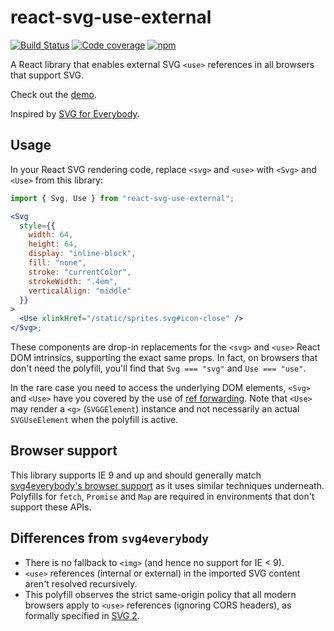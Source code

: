 # react-svg-use-external

[![Build Status](https://travis-ci.com/digital-detox/react-svg-use-external.svg?branch=master)](https://travis-ci.com/digital-detox/react-svg-use-external)
[![Code coverage](https://img.shields.io/codecov/c/github/digital-detox/react-svg-use-external/master.svg)](https://codecov.io/gh/digital-detox/react-svg-use-external)
[![npm](https://img.shields.io/npm/v/@digital-detox/react-svg-use-external.svg)](https://www.npmjs.com/package/@digital-detox/react-svg-use-external)

A React library that enables external SVG `<use>` references in all browsers that support SVG.

Check out the [demo](https://react-svg-use-external.netlify.com/).

Inspired by [SVG for Everybody](https://github.com/jonathantneal/svg4everybody).

## Usage

In your React SVG rendering code, replace `<svg>` and `<use>` with `<Svg>` and `<Use>` from this library:

```jsx
import { Svg, Use } from "react-svg-use-external";

<Svg
  style={{
    width: 64,
    height: 64,
    display: "inline-block",
    fill: "none",
    stroke: "currentColor",
    strokeWidth: ".4em",
    verticalAlign: "middle"
  }}
>
  <Use xlinkHref="/static/sprites.svg#icon-close" />
</Svg>;
```

These components are drop-in replacements for the `<svg>` and `<use>` React DOM intrinsics, supporting the exact same props. In fact, on browsers that don't need the polyfill, you'll find that `Svg === "svg"` and `Use === "use"`.

In the rare case you need to access the underlying DOM elements, `<Svg>` and `<Use>` have you covered by the use of [ref forwarding][]. Note that `<Use>` may render a `<g>` (`SVGGElement`) instance and not necessarily an actual `SVGUseElement` when the polyfill is active.

[ref forwarding]: https://reactjs.org/docs/forwarding-refs.html

## Browser support

This library supports IE 9 and up and should generally match [svg4everybody's browser support](https://github.com/jonathantneal/svg4everybody#implementation-status) as it uses similar techniques underneath. Polyfills for `fetch`, `Promise` and `Map` are required in environments that don't support these APIs.

## Differences from `svg4everybody`

- There is no fallback to `<img>` (and hence no support for IE < 9).
- `<use>` references (internal or external) in the imported SVG content aren't resolved recursively.
- This polyfill observes the strict same-origin policy that all modern browsers apply to `<use>` references (ignoring CORS headers), as formally specified in [SVG 2][].

[svg 2]: https://www.w3.org/TR/SVG2/struct.html#UseElementHrefAttribute
